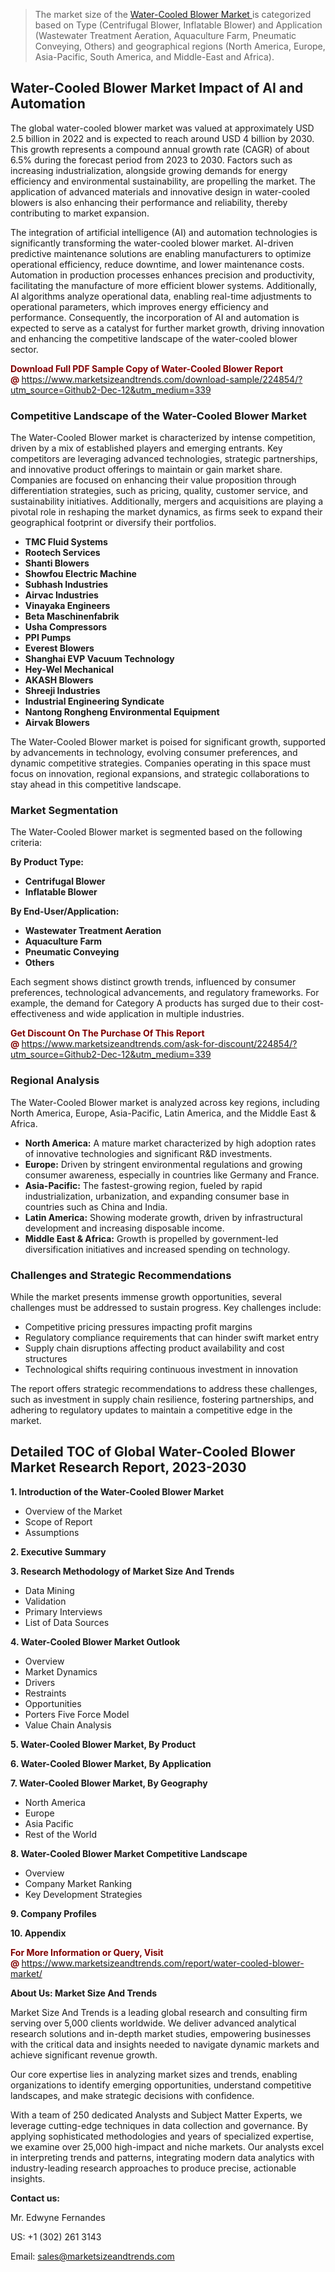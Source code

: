 <blockquote><p>The market size of the <a href="https://www.marketsizeandtrends.com/download-sample/224854/?utm_source=Github2-Dec-12&amp;utm_medium=339" target="_blank">Water-Cooled Blower Market </a>is categorized based on Type (Centrifugal Blower, Inflatable Blower) and Application (Wastewater Treatment Aeration, Aquaculture Farm, Pneumatic Conveying, Others) and geographical regions (North America, Europe, Asia-Pacific, South America, and Middle-East and Africa).</p></blockquote><p><h2>Water-Cooled Blower Market Impact of AI and Automation</h2><p>The global water-cooled blower market was valued at approximately USD 2.5 billion in 2022 and is expected to reach around USD 4 billion by 2030. This growth represents a compound annual growth rate (CAGR) of about 6.5% during the forecast period from 2023 to 2030. Factors such as increasing industrialization, alongside growing demands for energy efficiency and environmental sustainability, are propelling the market. The application of advanced materials and innovative design in water-cooled blowers is also enhancing their performance and reliability, thereby contributing to market expansion.</p><p>The integration of artificial intelligence (AI) and automation technologies is significantly transforming the water-cooled blower market. AI-driven predictive maintenance solutions are enabling manufacturers to optimize operational efficiency, reduce downtime, and lower maintenance costs. Automation in production processes enhances precision and productivity, facilitating the manufacture of more efficient blower systems. Additionally, AI algorithms analyze operational data, enabling real-time adjustments to operational parameters, which improves energy efficiency and performance. Consequently, the incorporation of AI and automation is expected to serve as a catalyst for further market growth, driving innovation and enhancing the competitive landscape of the water-cooled blower sector.</p></p><p><strong><span style="color: #800000;">Download Full PDF Sample Copy of Water-Cooled Blower Report @</span>&nbsp;</strong><a href="https://www.marketsizeandtrends.com/download-sample/224854/?utm_source=Github2-Dec-12&amp;utm_medium=339">https://www.marketsizeandtrends.com/download-sample/224854/?utm_source=Github2-Dec-12&amp;utm_medium=339</a></p><h3>Competitive Landscape of the Water-Cooled Blower Market</h3><p>The Water-Cooled Blower market is characterized by intense competition, driven by a mix of established players and emerging entrants. Key competitors are leveraging advanced technologies, strategic partnerships, and innovative product offerings to maintain or gain market share. Companies are focused on enhancing their value proposition through differentiation strategies, such as pricing, quality, customer service, and sustainability initiatives. Additionally, mergers and acquisitions are playing a pivotal role in reshaping the market dynamics, as firms seek to expand their geographical footprint or diversify their portfolios.</p><p><strong><p><ul><li>TMC Fluid Systems </li><li> Rootech Services </li><li> Shanti Blowers </li><li> Showfou Electric Machine </li><li> Subhash Industries </li><li> Airvac Industries </li><li> Vinayaka Engineers </li><li> Beta Maschinenfabrik </li><li> Usha Compressors </li><li> PPI Pumps </li><li> Everest Blowers </li><li> Shanghai EVP Vacuum Technology </li><li> Hey-Wel Mechanical </li><li> AKASH Blowers </li><li> Shreeji Industries </li><li> Industrial Engineering Syndicate </li><li> Nantong Rongheng Environmental Equipment </li><li> Airvak Blowers</p></li></ul></p></strong></p><p>The Water-Cooled Blower market is poised for significant growth, supported by advancements in technology, evolving consumer preferences, and dynamic competitive strategies. Companies operating in this space must focus on innovation, regional expansions, and strategic collaborations to stay ahead in this competitive landscape.</p><h3>Market Segmentation</h3><p>The Water-Cooled Blower market is segmented based on the following criteria:</p><p><strong>By Product Type:</strong></p><p><strong><p><ul><li>Centrifugal Blower </li><li> Inflatable Blower</p></li></ul></p></strong></p><p><strong>By End-User/Application:</strong></p><p><strong><p><ul><li>Wastewater Treatment Aeration </li><li> Aquaculture Farm </li><li> Pneumatic Conveying </li><li> Others</p></li></ul></p></strong></p><p>Each segment shows distinct growth trends, influenced by consumer preferences, technological advancements, and regulatory frameworks. For example, the demand for Category A products has surged due to their cost-effectiveness and wide application in multiple industries.</p><p><strong><span style="color: #800000;">Get Discount On The Purchase Of This Report @&nbsp;</span></strong><a href="https://www.marketsizeandtrends.com/ask-for-discount/224854/?utm_source=Github2-Dec-12&amp;utm_medium=339">https://www.marketsizeandtrends.com/ask-for-discount/224854/?utm_source=Github2-Dec-12&amp;utm_medium=339</a></p><h3>Regional Analysis</h3><p>The Water-Cooled Blower market is analyzed across key regions, including North America, Europe, Asia-Pacific, Latin America, and the Middle East &amp; Africa.</p><ul><li><strong>North America:</strong> A mature market characterized by high adoption rates of innovative technologies and significant R&amp;D investments.</li><li><strong>Europe:</strong> Driven by stringent environmental regulations and growing consumer awareness, especially in countries like Germany and France.</li><li><strong>Asia-Pacific:</strong> The fastest-growing region, fueled by rapid industrialization, urbanization, and expanding consumer base in countries such as China and India.</li><li><strong>Latin America:</strong> Showing moderate growth, driven by infrastructural development and increasing disposable income.</li><li><strong>Middle East &amp; Africa:</strong> Growth is propelled by government-led diversification initiatives and increased spending on technology.</li></ul><h3>Challenges and Strategic Recommendations</h3><p>While the market presents immense growth opportunities, several challenges must be addressed to sustain progress. Key challenges include:</p><ul><li>Competitive pricing pressures impacting profit margins</li><li>Regulatory compliance requirements that can hinder swift market entry</li><li>Supply chain disruptions affecting product availability and cost structures</li><li>Technological shifts requiring continuous investment in innovation</li></ul><p>The report offers strategic recommendations to address these challenges, such as investment in supply chain resilience, fostering partnerships, and adhering to regulatory updates to maintain a competitive edge in the market.</p><h2>Detailed TOC of Global Water-Cooled Blower Market Research Report, 2023-2030</h2><p><strong>1. Introduction of the Water-Cooled Blower Market</strong></p><ul><li>Overview of the Market</li><li>Scope of Report</li><li>Assumptions&nbsp;</li></ul><p><strong>2. Executive Summary</strong></p><p><strong>3. Research Methodology of <strong>Market Size And Trends</strong></strong></p><ul><li>Data Mining</li><li>Validation</li><li>Primary Interviews</li><li>List of Data Sources&nbsp;</li></ul><p><strong>4. Water-Cooled Blower Market Outlook</strong></p><ul><li>Overview</li><li>Market Dynamics</li><li>Drivers</li><li>Restraints</li><li>Opportunities</li><li>Porters Five Force Model</li><li>Value Chain Analysis&nbsp;</li></ul><p><strong>5. Water-Cooled Blower Market, By Product</strong></p><p><strong>6. Water-Cooled Blower Market, By Application</strong></p><p><strong>7. Water-Cooled Blower Market, By Geography</strong></p><ul><li>North America</li><li>Europe</li><li>Asia Pacific</li><li>Rest of the World&nbsp;</li></ul><p><strong>8. Water-Cooled Blower Market Competitive Landscape</strong></p><ul><li>Overview</li><li>Company Market Ranking</li><li>Key Development Strategies&nbsp;</li></ul><p><strong>9. Company Profiles</strong></p><p><strong>10. Appendix</strong></p><p><strong><span style="color: #800000;">For More Information or Query, Visit @&nbsp;</span></strong><a href="https://www.marketsizeandtrends.com/report/water-cooled-blower-market/">https://www.marketsizeandtrends.com/report/water-cooled-blower-market/</a></p><p></p><p><strong>About Us:&nbsp;Market Size And Trends</strong></p><p>Market Size And Trends&nbsp;is a leading global research and consulting firm serving over 5,000 clients worldwide. We deliver advanced analytical research solutions and in-depth market studies, empowering businesses with the critical data and insights needed to navigate dynamic markets and achieve significant revenue growth.</p><p>Our core expertise lies in analyzing market sizes and trends, enabling organizations to identify emerging opportunities, understand competitive landscapes, and make strategic decisions with confidence.</p><p>With a team of 250 dedicated Analysts and Subject Matter Experts, we leverage cutting-edge techniques in data collection and governance. By applying sophisticated methodologies and years of specialized expertise, we examine over 25,000 high-impact and niche markets. Our analysts excel in interpreting trends and patterns, integrating modern data analytics with industry-leading research approaches to produce precise, actionable insights.</p><p><strong>Contact us:</strong></p><p>Mr. Edwyne Fernandes</p><p>US: +1 (302) 261 3143</p><p>Email: <a href="mailto:sales@marketsizeandtrends.com">sales@marketsizeandtrends.com</a>&nbsp;</p>
